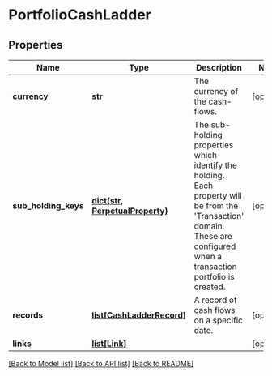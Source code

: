 # PortfolioCashLadder

## Properties
Name | Type | Description | Notes
------------ | ------------- | ------------- | -------------
**currency** | **str** | The currency of the cash-flows. | [optional] 
**sub_holding_keys** | [**dict(str, PerpetualProperty)**](PerpetualProperty.md) | The sub-holding properties which identify the holding. Each property will be from the &#39;Transaction&#39; domain. These are configured when a transaction portfolio is created. | [optional] 
**records** | [**list[CashLadderRecord]**](CashLadderRecord.md) | A record of cash flows on a specific date. | [optional] 
**links** | [**list[Link]**](Link.md) |  | [optional] 

[[Back to Model list]](../README.md#documentation-for-models) [[Back to API list]](../README.md#documentation-for-api-endpoints) [[Back to README]](../README.md)


